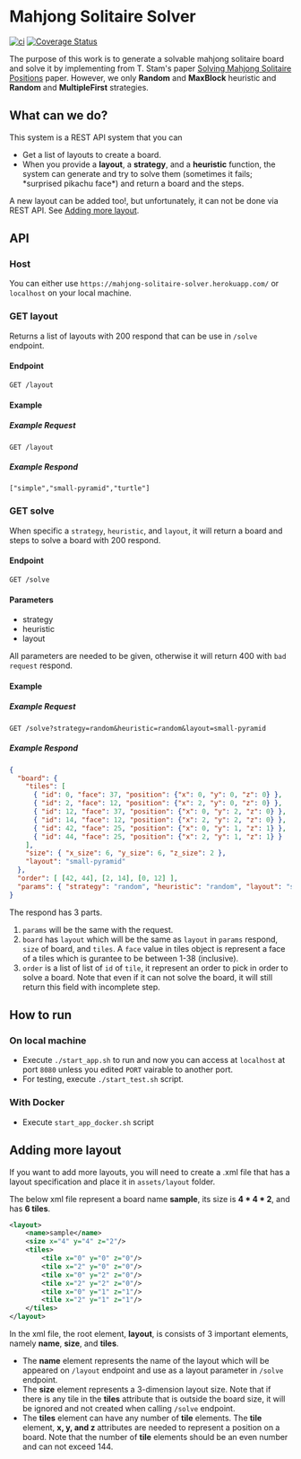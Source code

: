 # Mahjong Solitaire Solver

[![ci](https://github.com/cchaiyatad/mahjong-solitaire-solver/actions/workflows/ci.yml/badge.svg?branch=master)](https://github.com/cchaiyatad/mahjong-solitaire-solver/actions/workflows/ci.yml)
[![Coverage Status](https://coveralls.io/repos/github/cchaiyatad/mahjong-solitaire-solver/badge.svg?branch=master)](https://coveralls.io/github/cchaiyatad/mahjong-solitaire-solver?branch=master)

The purpose of this work is to generate a solvable mahjong solitaire board and solve it by implementing from T. Stam's paper [Solving Mahjong Solitaire Positions](http://iivq.net/scriptie/scriptie-bsc.pdf) paper. However, we only **Random** and **MaxBlock** heuristic and **Random** and **MultipleFirst** strategies.

## What can we do?

This system is a REST API system that you can

- Get a list of layouts to create a board.
- When you provide a **layout**, a **strategy**, and a **heuristic** function, the system can generate and try to solve them (sometimes it fails; \*surprised pikachu face\*) and return a board and the steps.

A new layout can be added too!, but unfortunately, it can not be done via REST API. See [Adding more layout](#adding-more-layout).

## API

### Host

You can either use `https://mahjong-solitaire-solver.herokuapp.com/` or `localhost` on your local machine.

### GET layout

Returns a list of layouts with 200 respond that can be use in `/solve` endpoint.

#### Endpoint

`GET /layout`

#### Example

##### Example Request

`GET /layout`

##### Example Respond

`["simple","small-pyramid","turtle"]`

### GET solve

When specific a `strategy`, `heuristic`, and `layout`, it will return a board and steps to solve a board with 200 respond.

#### Endpoint

`GET /solve`

#### Parameters

- strategy
- heuristic
- layout

All parameters are needed to be given, otherwise it will return 400 with `bad request` respond.

#### Example

##### Example Request

`GET /solve?strategy=random&heuristic=random&layout=small-pyramid`

##### Example Respond

``` JSON
{
  "board": {
    "tiles": [
      { "id": 0, "face": 37, "position": {"x": 0, "y": 0, "z": 0} },
      { "id": 2, "face": 12, "position": {"x": 2, "y": 0, "z": 0} },
      { "id": 12, "face": 37, "position": {"x": 0, "y": 2, "z": 0} },
      { "id": 14, "face": 12, "position": {"x": 2, "y": 2, "z": 0} },
      { "id": 42, "face": 25, "position": {"x": 0, "y": 1, "z": 1} },
      { "id": 44, "face": 25, "position": {"x": 2, "y": 1, "z": 1} }
    ],
    "size": { "x_size": 6, "y_size": 6, "z_size": 2 },
    "layout": "small-pyramid"
  },
  "order": [ [42, 44], [2, 14], [0, 12] ],
  "params": { "strategy": "random", "heuristic": "random", "layout": "small-pyramid" }
}
```

The respond has 3 parts. 

1. `params` will be the same with the request.
2. `board` has `layout` which will be the same as `layout` in `params` respond, `size` of board, and `tiles`. A `face` value in tiles object is represent a face of a tiles which is gurantee to be between 1-38 (inclusive).
3. `order` is a list of list of `id` of `tile`, it represent an order to pick in order to solve a board. Note that even if it can not solve the board, it will still return this field with incomplete step.


## How to run

### On local machine

- Execute `./start_app.sh` to run and now you can access at `localhost` at port `8080` unless you edited `PORT` vairable to another port.
- For testing, execute `./start_test.sh` script.

### With Docker

- Execute `start_app_docker.sh` script

## Adding more layout

If you want to add more layouts, you will need to create a .xml file that has a layout specification and place it in `assets/layout` folder.

The below xml file represent a board name **sample**, its size is  **4 \* 4 \* 2**, and has **6 tiles**.

``` xml
<layout>
    <name>sample</name>
    <size x="4" y="4" z="2"/>
    <tiles>
        <tile x="0" y="0" z="0"/>
        <tile x="2" y="0" z="0"/>
        <tile x="0" y="2" z="0"/>
        <tile x="2" y="2" z="0"/>
        <tile x="0" y="1" z="1"/>
        <tile x="2" y="1" z="1"/>
    </tiles>
</layout>
```

In the xml file, the root element, **layout**, is consists of 3 important elements, namely **name**, **size**, and **tiles**.

- The **name** element represents the name of the layout which will be appeared on `/layout` endpoint and use as a layout parameter in `/solve` endpoint.
- The **size** element represents a 3-dimension layout size. Note that if there is any tile in the **tiles** attribute that is outside the board size, it will be ignored and not created when calling `/solve` endpoint.
- The **tiles** element can have any number of **tile** elements. The **tile** element, **x, y, and z** attributes are needed to represent a position on a board. Note that the number of **tile** elements should be an even number and can not exceed 144.

